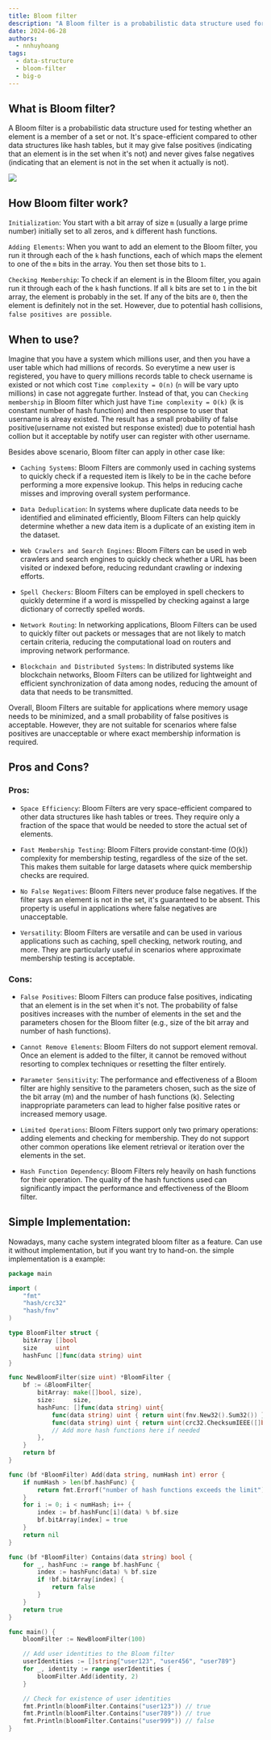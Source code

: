```yaml
---
title: Bloom filter
description: "A Bloom filter is a probabilistic data structure used for testing whether an element is a member of a set or not. It's space-efficient compared to other data structures like hash tables, but it may give false positives (indicating that an element is in the set when it's not) and never gives false negatives (indicating that an element is not in the set when it actually is not)..."
date: 2024-06-28
authors:
  - nnhuyhoang
tags:
  - data-structure
  - bloom-filter
  - big-o
---
```


## What is Bloom filter?

A Bloom filter is a probabilistic data structure used for testing whether an element is a member of a set or not. It's space-efficient compared to other data structures like hash tables, but it may give false positives (indicating that an element is in the set when it's not) and never gives false negatives (indicating that an element is not in the set when it actually is not).

![](assets/bloom-filter_bloom_filter.webp)

## How Bloom filter work?

`Initialization`: You start with a bit array of size `m` (usually a large prime number) initially set to all zeros, and `k` different hash functions.

`Adding Elements`: When you want to add an element to the Bloom filter, you run it through each of the `k` hash functions, each of which maps the element to one of the `m` bits in the array. You then set those bits to `1`.

`Checking Membership`: To check if an element is in the Bloom filter, you again run it through each of the `k` hash functions. If all `k` bits are set to `1` in the bit array, the element is probably in the set. If any of the bits are `0`, then the element is definitely not in the set. However, due to potential hash collisions, `false positives are possible`.

## When to use?

Imagine that you have a system which millions user, and then you have a user table which had millions of records. So everytime a new user is registered, you have to query millions records table to check username is existed or not which cost `Time complexity = O(n)` (`n` will be vary upto millions) in case not aggregate further. Instead of that, you can `Checking membership` in Bloom filter which just have `Time complexity = O(k)` (k is constant number of hash function) and then response to user that username is alreay existed. The result has a small probability of false positive(username not existed but response existed) due to potential hash collion but it acceptable by notify user can register with other username.

Besides above scenario, Bloom filter can apply in other case like:

- `Caching Systems`: Bloom Filters are commonly used in caching systems to quickly check if a requested item is likely to be in the cache before performing a more expensive lookup. This helps in reducing cache misses and improving overall system performance.

- `Data Deduplication`: In systems where duplicate data needs to be identified and eliminated efficiently, Bloom Filters can help quickly determine whether a new data item is a duplicate of an existing item in the dataset.

- `Web Crawlers and Search Engines`: Bloom Filters can be used in web crawlers and search engines to quickly check whether a URL has been visited or indexed before, reducing redundant crawling or indexing efforts.

- `Spell Checkers`: Bloom Filters can be employed in spell checkers to quickly determine if a word is misspelled by checking against a large dictionary of correctly spelled words.

- `Network Routing`: In networking applications, Bloom Filters can be used to quickly filter out packets or messages that are not likely to match certain criteria, reducing the computational load on routers and improving network performance.

- `Blockchain and Distributed Systems`: In distributed systems like blockchain networks, Bloom Filters can be utilized for lightweight and efficient synchronization of data among nodes, reducing the amount of data that needs to be transmitted.

Overall, Bloom Filters are suitable for applications where memory usage needs to be minimized, and a small probability of false positives is acceptable. However, they are not suitable for scenarios where false positives are unacceptable or where exact membership information is required.

## Pros and Cons?

### Pros:

- `Space Efficiency`: Bloom Filters are very space-efficient compared to other data structures like hash tables or trees. They require only a fraction of the space that would be needed to store the actual set of elements.

- `Fast Membership Testing`: Bloom Filters provide constant-time (O(k)) complexity for membership testing, regardless of the size of the set. This makes them suitable for large datasets where quick membership checks are required.

- `No False Negatives`: Bloom Filters never produce false negatives. If the filter says an element is not in the set, it's guaranteed to be absent. This property is useful in applications where false negatives are unacceptable.

- `Versatility`: Bloom Filters are versatile and can be used in various applications such as caching, spell checking, network routing, and more. They are particularly useful in scenarios where approximate membership testing is acceptable.

### Cons:

- `False Positives`: Bloom Filters can produce false positives, indicating that an element is in the set when it's not. The probability of false positives increases with the number of elements in the set and the parameters chosen for the Bloom filter (e.g., size of the bit array and number of hash functions).

- `Cannot Remove Elements`: Bloom Filters do not support element removal. Once an element is added to the filter, it cannot be removed without resorting to complex techniques or resetting the filter entirely.

- `Parameter Sensitivity`: The performance and effectiveness of a Bloom filter are highly sensitive to the parameters chosen, such as the size of the bit array (m) and the number of hash functions (k). Selecting inappropriate parameters can lead to higher false positive rates or increased memory usage.

- `Limited Operations`: Bloom Filters support only two primary operations: adding elements and checking for membership. They do not support other common operations like element retrieval or iteration over the elements in the set.

- `Hash Function Dependency`: Bloom Filters rely heavily on hash functions for their operation. The quality of the hash functions used can significantly impact the performance and effectiveness of the Bloom filter.

## Simple Implementation:

Nowadays, many cache system integrated bloom filter as a feature. Can use it without implementation, but if you want try to hand-on. the simple implementation is a example:

```go
package main

import (
	"fmt"
	"hash/crc32"
	"hash/fnv"
)

type BloomFilter struct {
	bitArray []bool
	size     uint
	hashFunc []func(data string) uint
}

func NewBloomFilter(size uint) *BloomFilter {
	bf := &BloomFilter{
		bitArray: make([]bool, size),
		size:     size,
		hashFunc: []func(data string) uint{
			func(data string) uint { return uint(fnv.New32().Sum32()) },
			func(data string) uint { return uint(crc32.ChecksumIEEE([]byte(data))) },
			// Add more hash functions here if needed
		},
	}
	return bf
}

func (bf *BloomFilter) Add(data string, numHash int) error {
	if numHash > len(bf.hashFunc) {
		return fmt.Errorf("number of hash functions exceeds the limit")
	}
	for i := 0; i < numHash; i++ {
		index := bf.hashFunc[i](data) % bf.size
		bf.bitArray[index] = true
	}
	return nil
}

func (bf *BloomFilter) Contains(data string) bool {
	for _, hashFunc := range bf.hashFunc {
		index := hashFunc(data) % bf.size
		if !bf.bitArray[index] {
			return false
		}
	}
	return true
}

func main() {
	bloomFilter := NewBloomFilter(100)

	// Add user identities to the Bloom filter
	userIdentities := []string{"user123", "user456", "user789"}
	for _, identity := range userIdentities {
		bloomFilter.Add(identity, 2)
	}

	// Check for existence of user identities
	fmt.Println(bloomFilter.Contains("user123")) // true
	fmt.Println(bloomFilter.Contains("user789")) // true
	fmt.Println(bloomFilter.Contains("user999")) // false
}
```
